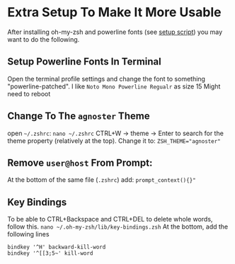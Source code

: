 # Extra Setup To Make It More Usable

After installing oh-my-zsh and powerline fonts (see [setup script](https://github.com/gur111/utils/blob/master/dotfiles/setup_zsh.sh)) you may want to do the following.

## Setup Powerline Fonts In Terminal
Open the terminal profile settings and change the font to something "powerline-patched". I like `Noto Mono Powerline Regualr` as size 15
Might need to reboot


## Change To The `agnoster` Theme
open `~/.zshrc`:
`nano ~/.zshrc`
CTRL+W -> theme -> Enter to search for the theme property (relatively at the top). Change it to:
`ZSH_THEME="agnoster"`

## Remove `user@host` From Prompt:
At the bottom of the same file (`.zshrc`) add:
`prompt_context(){}"`


## Key Bindings
To be able to CTRL+Backspace and CTRL+DEL to delete whole words, follow this.
`nano ~/.oh-my-zsh/lib/key-bindings.zsh`
At the bottom, add the following lines
```# Delete whole words
bindkey '^H' backward-kill-word
bindkey '^[[3;5~' kill-word
```
